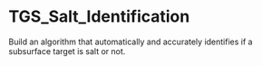 # TGS_Salt_Identification
Build an algorithm that automatically and accurately identifies if a subsurface target is salt or not.
